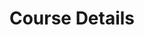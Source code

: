 ---
title: "Course Details"
messageCard:
  - mentor: "Preeti"
    message: "What I will learn? Will I understand everything?"
    mentorImage: "/assets/images/financial/preeti.png"
    type: "send"

  - mentor: "Harshil"
    message: "The course is free and divided into 8 sessions, once a week, for 2 months."
    mentorImage: "/assets/images/financial/isha.jpg"
    type: ""

image: "/assets/images/financial/financial-visual.png"
response:
    mentor: Harshil
    mentorImage: /assets/images/financial/harshil.jpg
    intro: "The sessions are in your local language and easy to understand. We will talk about:"
    outro: You will become independent and confident in your financial decisions!
    point: [
      "Finance Management"
      ,"Government saving schemes"
      ,"How Mutual Funds can make you rich"
      ,"How to protect your family from financial crisis"
      ,"How to stay safe and prevent fraud online"
    ]
    
---